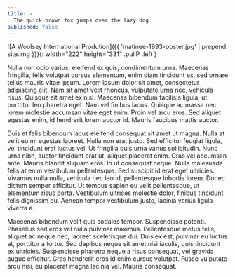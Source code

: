 ```yaml
---
title: >
  The quick brown fox jumps over the lazy dog
published: false
---
```


![A Woolsey International Prodution]({{ 'matinee-1993-poster.jpg' | prepend: site.img }}){: width="222" height="331" .pullP .left }

Nulla non odio varius, eleifend ex quis, condimentum urna. Maecenas fringilla, felis volutpat cursus elementum, enim diam tincidunt ex, sed ornare tellus mauris vitae ipsum.<!--more--> Lorem ipsum dolor sit amet, consectetur adipiscing elit. Nam sit amet velit rhoncus, vulputate urna nec, vehicula risus. Quisque sit amet ex nisl. Maecenas bibendum facilisis ligula, ut porttitor leo pharetra eget. Nam vel finibus lacus. Quisque ac massa nec lorem molestie accumsan vitae eget enim. Proin vel arcu eros. Sed aliquet egestas enim, id hendrerit lorem auctor id. Mauris faucibus mattis auctor.

Duis et felis bibendum lacus eleifend consequat sit amet ut magna. Nulla at velit eu mi egestas laoreet. Nulla non erat justo. Sed efficitur feugiat ligula, vel tincidunt erat luctus vel. Ut fringilla quis urna varius sollicitudin. Nunc urna nibh, auctor tincidunt erat ut, aliquet placerat enim. Cras vel accumsan ante. Mauris blandit aliquam eros. In ut consequat neque. Nulla malesuada felis at enim vestibulum pellentesque. Sed suscipit id erat eget ultricies. Vivamus nulla nulla, vehicula nec leo id, pellentesque lobortis lorem. Donec dictum semper efficitur. Ut tempus sapien eu velit pellentesque, ut elementum risus porta. Vestibulum ultrices molestie dolor, finibus tincidunt felis dignissim eu. Aenean tempor vestibulum justo, lacinia varius ligula viverra a.

Maecenas bibendum velit quis sodales tempor. Suspendisse potenti. Phasellus sed eros vel nulla pulvinar maximus. Pellentesque metus felis, aliquet ac neque nec, laoreet scelerisque dui. Duis ex est, pulvinar eu luctus at, porttitor a tortor. Sed dapibus neque sit amet nisi iaculis, quis tincidunt ex ultricies. Suspendisse pharetra neque a risus consequat, vel gravida augue efficitur. Cras hendrerit eros id enim cursus volutpat. Fusce vulputate arcu nisi, eu placerat magna lacinia vel. Mauris consequat.

